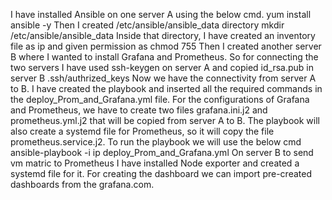 I have installed Ansible on one server A using the below cmd.
yum install ansible -y
Then I created /etc/ansible/ansible_data directory
mkdir /etc/ansible/ansible_data
Inside that directory, I have created an inventory file as ip and given permission as chmod 755
Then I created another server B where I wanted to install Grafana and Prometheus.
So for connecting the two servers I have used ssh-keygen on server A and copied id_rsa.pub in server B .ssh/authrized_keys
Now we have the connectivity from server A to B.
I have created the playbook and inserted all the required commands in the deploy_Prom_and_Grafana.yml file.
For the configurations of Grafana and Prometheus, we have to create two files grafana.ini.j2 and prometheus.yml.j2 that will be copied from server A to B.
The playbook will also create a systemd file for Prometheus, so it will copy the file prometheus.service.j2.
To run the playbook we will use the below cmd
ansible-playbook -i ip deploy_Prom_and_Grafana.yml
On server B to send vm matric to Prometheus I have installed Node exporter and created a systemd file for it.
For creating the dashboard we can import pre-created dashboards from the grafana.com.

